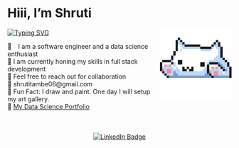 <h1> Hiii, I’m Shruti</h1>

<img src="https://github.com/TambeShruti/TambeShruti/blob/main/cat.gif" width="32%" alt="vector" align="right"> 

[![Typing SVG](https://readme-typing-svg.herokuapp.com?font=Fira+Code&weight=500&size=19&pause=1000&color=C5CFF7&background=FFFFFF00&random=false&width=435&lines=Software+Engineer;Full+Stack+Developer;Data-driven+problem+solver)](https://git.io/typing-svg)

<div align = "left">
  👀 &ensp; I am a software engineer and a data science enthusiast<br>
  🔭  I am currently honing my skills in full stack development<br>
  🌱  Feel free to reach out for collaboration<br> 
  💌  shrutitambe06@gmail.com <br> 
  🐝  Fun Fact: I draw and paint. One day I will setup my art gallery. <br>
  🎢  <a href = "https://tambeshruti.github.io/data-science-portfolio/">My Data Science Portfolio</a>

  </div>
<br>
<br>
<br>

<div id="badges" align = "center">

  <a href="https://www.linkedin.com/in/shrutitambe06/">
    <img src="https://img.shields.io/badge/LinkedIn-0072b1?style=for-the-badge&logo=linkedin&logoColor=white" alt="LinkedIn Badge"/>
  </a>
</div>

<br>

</div>


</div>



